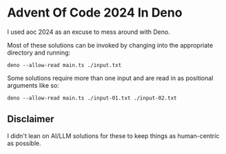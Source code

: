 # Advent Of Code 2024 In Deno

I used aoc 2024 as an excuse to mess around with Deno.

Most of these solutions can be invoked by changing into the appropriate
directory and running:

```
deno --allow-read main.ts ./input.txt
```

Some solutions require more than one input and are read in as positional
arguments like so:

```
deno --allow-read main.ts ./input-01.txt ./input-02.txt
```

## Disclaimer

I didn't lean on AI/LLM solutions for these to keep things as human-centric as possible.
